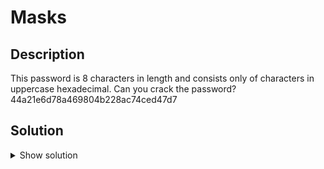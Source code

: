 # Masks

## Description

This password is 8 characters in length and consists only of characters in uppercase hexadecimal. Can you crack the password?
44a21e6d78a469804b228ac74ced47d7

## Solution
<details>
  <summary>Show solution</summary>
  
  ```javascript
    function whatIsLove() {
      console.log('Baby Don't hurt me. Don't hurt me');
      return 'No more';
    }
  ```
The problem outlined defines a fairly specific password policy for this hash we are suppose to break, combined with the name of the challenge, using hashcat's masking attack sounds like the perfect application to break this.

`hashcat -a 3 -1 ?H 44a21e6d78a469804b228ac74ced47d7 ?1?1?1?1?1?1?1?1`

`-a 3` tells hashcat to use a mask attack, `-1 ?H` tells it the charset to use for the mask with `?H` representing the hexadecimal range, the hash is next in the command, `?1?1?1?1?1?1?1?1` explicitly states the layout of the password with each `?1` representing a single character pulled from the first custom charset defined (in this case it is any hexadecimal number we defined before).
</details>
